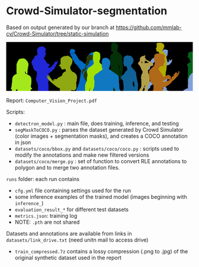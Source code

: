 # Crowd-Simulator-segmentation

Based on output generated by our branch at https://github.com/mmlab-cv/Crowd-Simulator/tree/static-simulation

![image-20211026223406021](README.assets/image-20211026223406021.png)

Report: `Computer_Vision_Project.pdf`

Scripts:

- `detectron_model.py` : main file, does training, inference, and testing
- `segMaskToCOCO.py` : parses the dataset generated by Crowd Simulator (color images + segmentation masks), and creates a COCO annotation in json
- `datasets/coco/bbox.py` and `datasets/coco/coco.py` : scripts used to modify the annotations and make new filtered versions
- `datasets/coco/merge.py` : set of function to convert RLE annotations to polygon and to merge two annotation files.

`runs` folder: each run contains

- `cfg.yml` file containing settings used for the run
- some inference examples of the trained model (images beginning with `inference_`)
- `evaluation_result_*` for different test datasets
- `metrics.json`: training log
-  NOTE: `.pth` are not shared

Datasets and annotations are available from links in `datasets/link_drive.txt` (need unitn mail to access drive)

- `train_compressed.7z` contains a lossy compression (.png to .jpg) of the original synthetic dataset used in the report 

